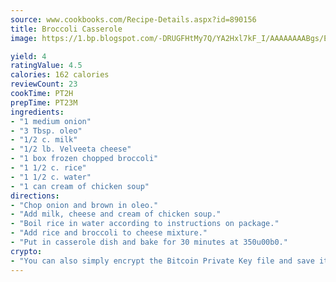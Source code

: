 ```yaml
---
source: www.cookbooks.com/Recipe-Details.aspx?id=890156
title: Broccoli Casserole
image: https://1.bp.blogspot.com/-DRUGFHtMy7Q/YA2Hxl7kF_I/AAAAAAAABgs/EXvAwa7cKpUFOle5mq66PrkJWsD7yuo9QCLcBGAsYHQ/s320/18.png

yield: 4
ratingValue: 4.5
calories: 162 calories
reviewCount: 23
cookTime: PT2H
prepTime: PT23M
ingredients:
- "1 medium onion"
- "3 Tbsp. oleo"
- "1/2 c. milk"
- "1/2 lb. Velveeta cheese"
- "1 box frozen chopped broccoli"
- "1 1/2 c. rice"
- "1 1/2 c. water"
- "1 can cream of chicken soup"
directions:
- "Chop onion and brown in oleo."
- "Add milk, cheese and cream of chicken soup."
- "Boil rice in water according to instructions on package."
- "Add rice and broccoli to cheese mixture."
- "Put in casserole dish and bake for 30 minutes at 350u00b0."
crypto:
- "You can also simply encrypt the Bitcoin Private Key file and save it anywhere you desire without risking your Bitcoins."
---
```

